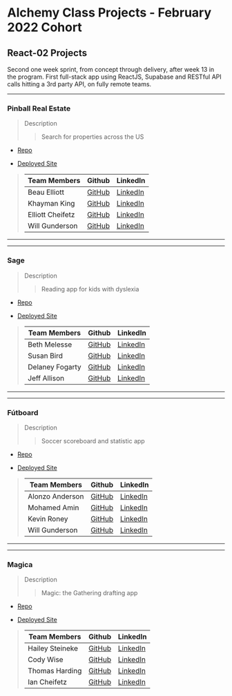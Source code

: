 

# Alchemy Class Projects - February 2022 Cohort

## React-02 Projects

Second one week sprint, from concept through delivery, after week 13 in the program.  First full-stack app using ReactJS, Supabase and RESTful API calls hitting a 3rd party API, on fully remote teams.
___

### Pinball Real Estate

> Description 
>> Search for properties across the US

* [Repo](https://github.com/PinballRealEstate/PinballRealEstate)

* [Deployed Site](https://animated-daffodil-e52636.netlify.app/)

>| Team Members  | Github  | LinkedIn  |
>|---|---|---|
>| Beau Elliott | [GitHub](https://github.com/belliott15) | [LinkedIn](https://www.linkedin.com/in/beau-elliott15/) |
>| Khayman King | [GitHub](https://github.com/KhaymanaKing) | [LinkedIn](https://www.linkedin.com/in/khaymanaking) |
>| Elliott Cheifetz | [GitHub](https://github.com/ElliottProductions) | [LinkedIn](https://www.linkedin.com/in/elliott-cheifetz/) |
>| Will Gunderson | [GitHub](https://github.com/willgundy) | [LinkedIn](https://www.linkedin.com/in/will-gunderson/) |

___
___

### Sage

> Description 
>> Reading app for kids with dyslexia

* [Repo](https://github.com/delaneyfogarty/Reading-App)

* [Deployed Site](https://tourmaline-meringue-2b9aba.netlify.app/)

>| Team Members  | Github  | LinkedIn  |
>|---|---|---|
>| Beth Melesse | [GitHub](https://github.com/bethmelmtv) | [LinkedIn](https://www.linkedin.com/in/bethmel/) |
>| Susan Bird | [GitHub](https://github.com/SusanBird) | [LinkedIn](https://www.linkedin.com/in/susanbird391/) |
>| Delaney Fogarty | [GitHub](https://github.com/delaneyfogarty) | [LinkedIn](https://www.linkedin.com/in/delaney-fogarty/) |
>| Jeff Allison | [GitHub](https://github.com/JeffreyAllison) | [LinkedIn](https://www.linkedin.com/in/jeffrey-m-allison/) |

___
___

### Fútboard

> Description 
>> Soccer scoreboard and statistic app

* [Repo](https://github.com/Futboard-App/futboard)

* [Deployed Site](https://musical-faloodeh-539a13.netlify.app/)

>| Team Members  | Github  | LinkedIn  |
>|---|---|---|
>| Alonzo Anderson | [GitHub](https://github.com/Anddy123) | [LinkedIn](https://www.linkedin.com/in/alonzo-anderson-8a6a27172/) |
>| Mohamed Amin | [GitHub](https://github.com/taha-amin) | [LinkedIn](https://www.linkedin.com/in/mohaamin/) |
>| Kevin Roney | [GitHub](https://github.com/Kevin-Roney) | [LinkedIn](https://www.linkedin.com/in/kevin-roney/) |
>| Will Gunderson | [GitHub](https://github.com/willgundy) | [LinkedIn](https://www.linkedin.com/in/will-gunderson/) |

___
___

### Magica

> Description 
>> Magic: the Gathering drafting app

* [Repo](https://github.com/Magica-Drafter/Magica)

* [Deployed Site](https://endearing-paletas-f049d6.netlify.app/)

>| Team Members  | Github  | LinkedIn  |
>|---|---|---|
>| Hailey Steineke | [GitHub](https://github.com/hdsteineke) | [LinkedIn](https://www.linkedin.com/in/haileysteineke/) |
>| Cody Wise | [GitHub](https://github.com/Cody-Wise) | [LinkedIn](https://www.linkedin.com/in/codyawise/) |
>| Thomas Harding | [GitHub](https://github.com/ThomHarding) | [LinkedIn](https://www.linkedin.com/in/thomas-s-harding/) |
>| Ian Cheifetz | [GitHub](https://github.com/russokai) | [LinkedIn](https://www.linkedin.com/in/iancheifetz/) |
